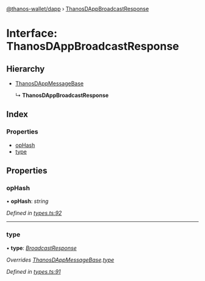 [@thanos-wallet/dapp](../README.md) › [ThanosDAppBroadcastResponse](thanosdappbroadcastresponse.md)

# Interface: ThanosDAppBroadcastResponse

## Hierarchy

* [ThanosDAppMessageBase](thanosdappmessagebase.md)

  ↳ **ThanosDAppBroadcastResponse**

## Index

### Properties

* [opHash](thanosdappbroadcastresponse.md#ophash)
* [type](thanosdappbroadcastresponse.md#type)

## Properties

###  opHash

• **opHash**: *string*

*Defined in [types.ts:92](https://github.com/madfish-solutions/thanoswallet-dapp/blob/1e90ae9/src/types.ts#L92)*

___

###  type

• **type**: *[BroadcastResponse](../enums/thanosdappmessagetype.md#broadcastresponse)*

*Overrides [ThanosDAppMessageBase](thanosdappmessagebase.md).[type](thanosdappmessagebase.md#type)*

*Defined in [types.ts:91](https://github.com/madfish-solutions/thanoswallet-dapp/blob/1e90ae9/src/types.ts#L91)*
